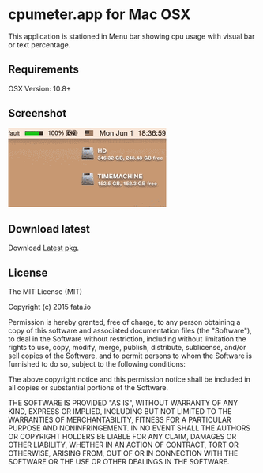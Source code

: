 # cpumeter.app for Mac OSX

This application is stationed in Menu bar showing cpu usage with visual bar or text percentage.

## Requirements

OSX Version: 10.8+

## Screenshot

![animation](/res/screenshot.gif?raw=true)

## Download latest

Download [Latest pkg](dist/cpumeter.pkg?raw=true).

## License

The MIT License (MIT)

Copyright (c) 2015 fata.io

Permission is hereby granted, free of charge, to any person obtaining a copy of this software and associated documentation files (the "Software"), to deal in the Software without restriction, including without limitation the rights to use, copy, modify, merge, publish, distribute, sublicense, and/or sell copies of the Software, and to permit persons to whom the Software is furnished to do so, subject to the following conditions:

The above copyright notice and this permission notice shall be included in all copies or substantial portions of the Software.

THE SOFTWARE IS PROVIDED "AS IS", WITHOUT WARRANTY OF ANY KIND, EXPRESS OR IMPLIED, INCLUDING BUT NOT LIMITED TO THE WARRANTIES OF MERCHANTABILITY, FITNESS FOR A PARTICULAR PURPOSE AND NONINFRINGEMENT. IN NO EVENT SHALL THE AUTHORS OR COPYRIGHT HOLDERS BE LIABLE FOR ANY CLAIM, DAMAGES OR OTHER LIABILITY, WHETHER IN AN ACTION OF CONTRACT, TORT OR OTHERWISE, ARISING FROM, OUT OF OR IN CONNECTION WITH THE SOFTWARE OR THE USE OR OTHER DEALINGS IN THE SOFTWARE.

